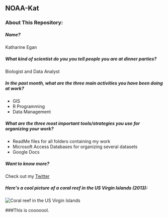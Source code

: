 ## NOAA-Kat
### About This Repository: 
##### Name?
Katharine Egan 

##### What kind of scientist do you you tell people you are at dinner parties?
Biologist and Data Analyst 

##### In the past month, what are the three main activities you have been doing at work?
- GIS
- R Programming 
- Data Management

##### What are the three most important tools/strategies you use for organizing your work?
- ReadMe files for all folders containing my work
- Microsoft Access Databases for organizing several datasets
- Google Docs

##### Want to know more? 
Check out my [Twitter](https://twitter.com/katharine_egan)

##### Here's a cool picture of a coral reef in the US Virgin Islands (2013): 
![Coral reef in the US Virgin Islands](http://i173.photobucket.com/albums/w75/katharineegan/209_STT0713.jpg)

###This is cooooool.
